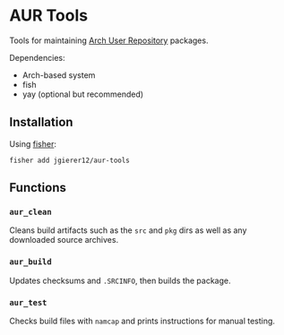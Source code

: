 # AUR Tools

Tools for maintaining [Arch User Repository](https://aur.archlinux.org/)
packages.

Dependencies:

- Arch-based system
- fish
- yay (optional but recommended)

## Installation

Using [fisher](https://github.com/jorgebucaran/fisher):

```fish
fisher add jgierer12/aur-tools
```

## Functions

### `aur_clean`

Cleans build artifacts such as the `src` and `pkg` dirs as well as any
downloaded source archives.

### `aur_build`

Updates checksums and `.SRCINFO`, then builds the package.

### `aur_test`

Checks build files with `namcap` and prints instructions for manual testing.
